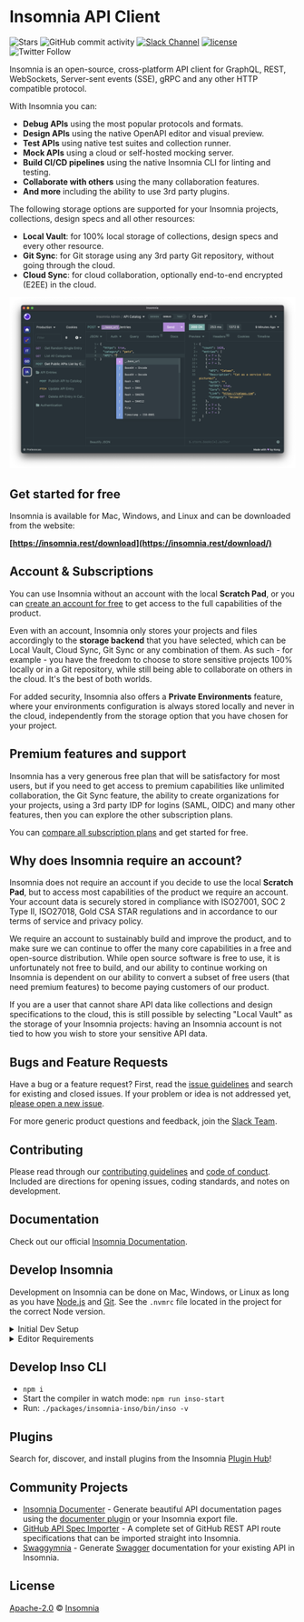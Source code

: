 # Insomnia API Client

![Stars](https://img.shields.io/github/stars/Kong/insomnia?style=flat-square)
![GitHub commit activity](https://img.shields.io/github/commit-activity/m/Kong/insomnia?style=flat-square)
[![Slack Channel](https://chat.insomnia.rest/badge.svg)](https://chat.insomnia.rest/)
[![license](https://img.shields.io/github/license/Kong/insomnia.svg)](LICENSE)
![Twitter Follow](https://img.shields.io/twitter/follow/GetInsomnia?style=social)

Insomnia is an open-source, cross-platform API client for GraphQL, REST, WebSockets, Server-sent events (SSE), gRPC and any other HTTP compatible protocol.

With Insomnia you can:

- **Debug APIs** using the most popular protocols and formats.
- **Design APIs** using the native OpenAPI editor and visual preview.
- **Test APIs** using native test suites and collection runner.
- **Mock APIs** using a cloud or self-hosted mocking server.
- **Build CI/CD pipelines** using the native Insomnia CLI for linting and testing.
- **Collaborate with others** using the many collaboration features.
- **And more** including the ability to use 3rd party plugins.

The following storage options are supported for your Insomnia projects, collections, design specs and all other resources:

- **Local Vault**: for 100% local storage of collections, design specs and every other resource.
- **Git Sync**: for Git storage using any 3rd party Git repository, without going through the cloud.
- **Cloud Sync**: for cloud collaboration, optionally end-to-end encrypted (E2EE) in the cloud.

![Insomnia API Client](https://raw.githubusercontent.com/Kong/insomnia/develop/screenshots/main.png)

## Get started for free

Insomnia is available for Mac, Windows, and Linux and can be downloaded from the website:

**[https://insomnia.rest/download](https://insomnia.rest/download/)**

## Account & Subscriptions

You can use Insomnia without an account with the local **Scratch Pad**, or you can [create an account for free](https://insomnia.rest/pricing) to get access to the full capabilities of the product.

Even with an account, Insomnia only stores your projects and files accordingly to the **storage backend** that you have selected, which can be Local Vault, Cloud Sync, Git Sync or any combination of them. As such - for example - you have the freedom to choose to store sensitive projects 100% locally or in a Git repository, while still being able to collaborate on others in the cloud. It's the best of both worlds.

For added security, Insomnia also offers a **Private Environments** feature, where your environments configuration is always stored locally and never in the cloud, independently from the storage option that you have chosen for your project.

## Premium features and support

Insomnia has a very generous free plan that will be satisfactory for most users, but if you need to get access to premium capabilities like unlimited collaboration, the Git Sync feature, the ability to create organizations for your projects, using a 3rd party IDP for logins (SAML, OIDC) and many other features, then you can explore the other subscription plans.

You can [compare all subscription plans](https://insomnia.rest/pricing) and get started for free.

## Why does Insomnia require an account?

Insomnia does not require an account if you decide to use the local **Scratch Pad**, but to access most capabilities of the product we require an account. Your account data is securely stored in compliance with ISO27001, SOC 2 Type II, ISO27018, Gold CSA STAR regulations and in accordance to our terms of service and privacy policy.

We require an account to sustainably build and improve the product, and to make sure we can continue to offer the many core capabilities in a free and open-source distribution. While open source software is free to use, it is unfortunately not free to build, and our ability to continue working on Insomnia is dependent on our ability to convert a subset of free users (that need premium features) to become paying customers of our product.

If you are a user that cannot share API data like collections and design specifications to the cloud, this is still possible by selecting "Local Vault" as the storage of your Insomnia projects: having an Insomnia account is not tied to how you wish to store your sensitive API data.

## Bugs and Feature Requests

Have a bug or a feature request? First, read the
[issue guidelines](CONTRIBUTING.md#using-the-issue-tracker) and search for existing and closed issues. If your problem or idea is not addressed yet, [please open a new issue](https://github.com/Kong/insomnia/issues).

For more generic product questions and feedback, join the [Slack Team](https://chat.insomnia.rest).

## Contributing

Please read through our [contributing guidelines](CONTRIBUTING.md) and [code of conduct](CODE_OF_CONDUCT.md). Included are directions for opening issues, coding standards, and notes on development.

## Documentation

Check out our official [Insomnia Documentation](https://docs.insomnia.rest/).

## Develop Insomnia

Development on Insomnia can be done on Mac, Windows, or Linux as long as you have [Node.js](https://nodejs.org) and [Git](https://git-scm.com/). See the `.nvmrc` file located in the project for the correct Node version.

<details>
<summary>Initial Dev Setup</summary>

This repository is structured as a monorepo and contains many Node.JS packages. Each package has its own set of commands, but the most common commands are available from the root [`package.json`](package.json) and can be accessed using the `npm run …` command. Here are the only three commands you should need to start developing on the app.

```shell
# Install and Link Dependencies
npm i

# Run Lint
npm run lint

# Run type checking
npm run type-check

# Run Tests
npm test

# Start App with Live Reload
npm run dev
```

### Linux

If you are on Linux, you may need to install the following supporting packages:

<details>
<summary>Ubuntu/Debian</summary>

```shell
# Update library
sudo apt-get update

# Install font configuration library & support
sudo apt-get install libfontconfig-dev
```

</details>

<details>
<summary>Fedora</summary>

```shell
# Install libcurl for node-libcurl
sudo dnf install libcurl-devel
```

</details>

Also on Linux, if Electron is failing during the install process, run the following

```shell
# Clear Electron install conflicts
rm -rf ~/.cache/electron
```

### Windows

If you are on Windows and have problems, you may need to install [Windows Build Tools](https://github.com/felixrieseberg/windows-build-tools)

</details>

<details>
<summary>Editor Requirements</summary>

You can use any editor you'd like, but make sure to have support/plugins for the following tools:

- [ESLint](http://eslint.org/) - For catching syntax problems and common errors
- [JSX Syntax](https://facebook.github.io/react/docs/jsx-in-depth.html) - For React components

</details>

## Develop Inso CLI

- `npm i`
- Start the compiler in watch mode: `npm run inso-start`
- Run: `./packages/insomnia-inso/bin/inso -v`

## Plugins

Search for, discover, and install plugins from the Insomnia [Plugin Hub](https://insomnia.rest/plugins/)!

## Community Projects

- [Insomnia Documenter](https://github.com/jozsefsallai/insomnia-documenter) - Generate beautiful API documentation pages using the [documenter plugin](https://insomnia.rest/plugins/insomnia-plugin-documenter) or your Insomnia export file.
- [GitHub API Spec Importer](https://github.com/swinton/github-rest-apis-for-insomnia) - A complete set of GitHub REST API route specifications that can be imported straight into Insomnia.
- [Swaggymnia](https://github.com/mlabouardy/swaggymnia) - Generate [Swagger](https://swagger.io/) documentation for your existing API in Insomnia.

## License

[Apache-2.0](LICENSE) &copy; [Insomnia](https://insomnia.rest)
